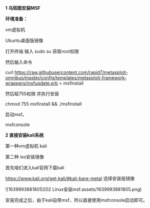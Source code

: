 **1 乌班图安装MSF**

**环境准备：**

vm虚拟机 

Ubuntu桌面版镜像 



打开终端  输入 sudo su  获取root权限 

然后输入命令

curl https://raw.githubusercontent.com/rapid7/metasploit-omnibus/master/config/templates/metasploit-framework-wrappers/msfupdate.erb > msfinstall 

然后赋755权限 并执行安装

chmod 755 msfinstall && ./msfinstall

启动msf。

msfconsole



**2 直接安装kali系统**

第一种vm虚拟机 kali 

第二种 iso安装镜像

首先咱们进入kali官网下载kali

https://www.kali.org/get-kali/#kali-bare-metal  选择安装版镜像

![1639993881805](02 Linux安装msf.assets/1639993881805.png)

安装完成之后，由于kali自带msf，所以直接使用msfconsole启动即可。


